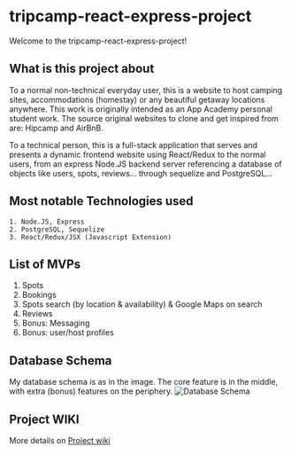 # tripcamp-react-express-project

Welcome to the tripcamp-react-express-project!

## What is this project about
To a normal non-technical everyday user, this is a website to host camping sites, accommodations (homestay) or any beautiful getaway locations anywhere. This work is originally intended as an App Academy personal student work. The source original websites to clone and get inspired from are: Hipcamp and AirBnB.

To a technical person, this is a full-stack application that serves and presents a dynamic frontend website using React/Redux to the normal users, from an express Node.JS backend server referencing a database of objects like users, spots, reviews... through sequelize and PostgreSQL...

## Most notable Technologies used
    1. Node.JS, Express
    2. PostgreSQL, Sequelize
    3. React/Redux/JSX (Javascript Extension)
    
## List of MVPs
  1. Spots
  2. Bookings
  3. Spots search (by location & availability) & Google Maps on search
  4. Reviews
  5. Bonus: Messaging
  6. Bonus: user/host profiles

## Database Schema
My database schema is as in the image. The core feature is in the middle, with extra (bonus) features on the periphery.
![Database Schema](https://tripcamp.s3.amazonaws.com/resources/images/official/tripcampdatabaseschema.png)

## Project WIKI
  More details on [Project wiki](https://github.com/suasllc/tripcamp-react-express-project/wiki)
